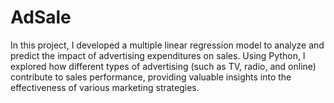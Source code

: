 # AdSale
In this project, I developed a multiple linear regression model to analyze and predict the impact of advertising expenditures on sales. Using Python, I explored how different types of advertising (such as TV, radio, and online) contribute to sales performance, providing valuable insights into the effectiveness of various marketing strategies.
